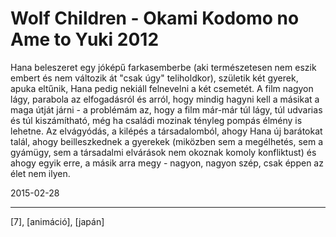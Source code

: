 # Wolf Children - Okami Kodomo no Ame to Yuki 2012

Hana beleszeret egy jóképű farkasemberbe (aki természetesen nem eszik embert és nem változik át "csak úgy" teliholdkor), születik két gyerek, apuka eltűnik, Hana pedig nekiáll felnevelni a két csemetét. A film nagyon lágy, parabola az elfogadásról és arról, hogy mindig hagyni kell a másikat a maga útját járni - a problémám az, hogy a film már-már túl lágy, túl udvarias és túl kiszámítható, még ha családi mozinak tényleg pompás élmény is lehetne. Az elvágyódás, a kilépés a társadalomból, ahogy Hana új barátokat talál, ahogy beilleszkednek a gyerekek (miközben sem a megélhetés, sem a gyámügy, sem a társadalmi elvárások nem okoznak komoly konfliktust) és ahogy egyik erre, a másik arra megy - nagyon, nagyon szép, csak éppen az élet nem ilyen.

2015-02-28 

----

[7], [animáció], [japán]
